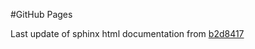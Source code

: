 #GitHub Pages

Last update of sphinx html documentation from [b2d8417](https://github.com/aglavic/orsopy/tree/b2d8417285858ef14ebf3e5c36bede7b2760be4e)
